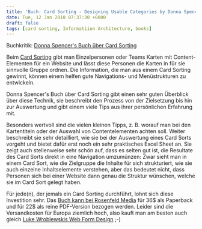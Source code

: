 ```yaml
---
title: 'Buch: Card Sorting - Designing Usable Categories by Donna Spencer'
date: Tue, 12 Jan 2010 07:37:30 +0000
draft: false
tags: [card sorting, Informatiion Architecture, books]
---
```


Buchkritik: [Donna Spencer's Buch über Card Sorting](http://rosenfeldmedia.com/books/cardsorting/)

Beim [Card Sorting](http://de.wikipedia.org/wiki/Card-Sorting) gibt man Einzelpersonen oder Teams Karten mit Content-Elementen für ein Website und lässt diese Personen die Karten in für sie sinnvolle Gruppe ordnen. Die Information, die man aus einem Card Sorting gewinnt, können einem helfen gute Navigations- und Menüstrukturen zu entwickeln.

Donna Spencer's Buch über Card Sorting gibt einen sehr guten Überblick über diese Technik, sie beschreibt den Prozess von der Zielsetzung bis hin zur Auswertung und gibt einem viele Tips aus ihrer persönlichen Erfahrung mit.

  

Besonders wertvoll sind die vielen kleinen Tipps, z. B. worauf man bei den Kartentiteln oder der Auswahl von Contentelementen achten soll. Weiter beschreibt sie sehr detailliert, wie sie bei der Auswertung eines Card Sorts vorgeht und bietet dafür erst noch ein sehr praktisches Excel Sheet an. Sie zeigt auch stellenweise sehr schön auf, dass es selten gut ist, die Resultate des Card Sorts direkt in eine Navigation umzumünzen: Zwar sieht man in einem Card Sort, wie die Zielgruppe die Inhalte für sich strukturiert, wie sie auch einzelne Inhaltselemente verstehen, aber das bedeutet nicht, dass Personen sich bei einer Website dann genau die Struktur wünschen, welche sie im Card Sort gelegt haben.

Für jede(n), der jemals ein Card Sorting durchführt, lohnt sich diese Investition sehr. Das [Buch kann bei Rosenfeld Media](http://www.rosenfeldmedia.com/books/cardsorting/) für 36$ als Paperback und für 22$ als reine PDF-Version bezogen werden. Leider sind die Versandkosten für Europa ziemlich hoch, also kauft man am besten auch gleich [Luke Wroblewskis Web Form Design](http://www.rosenfeldmedia.com/books/webforms/) ;-)